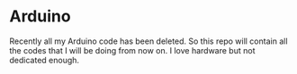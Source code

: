 # Arduino
Recently all my Arduino code has been deleted. So this repo will contain all the codes that I will be doing from now on. I love hardware but not dedicated enough.
